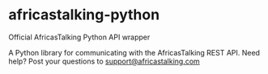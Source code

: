# africastalking-python
Official AfricasTalking Python API wrapper


A Python library for communicating with the AfricasTalking REST API. Need help? Post your questions to support@africastalking.com
